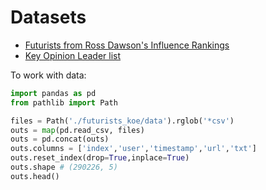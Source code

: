 # Datasets

* [Futurists from Ross Dawson's Influence Rankings](./futurists_rossdawson/)
* [Key Opinion Leader list](./futurists_koe/)

To work with data:
```python
import pandas as pd
from pathlib import Path

files = Path('./futurists_koe/data').rglob('*csv')
outs = map(pd.read_csv, files)
outs = pd.concat(outs)
outs.columns = ['index','user','timestamp','url','txt']
outs.reset_index(drop=True,inplace=True)
outs.shape # (290226, 5)
outs.head()
```